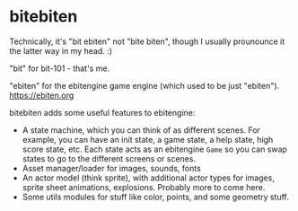 # bitebiten

Technically, it's "bit ebiten" not "bite biten", though I usually prounounce it the latter way in my head. :)

"bit" for bit-101 - that's me.

"ebiten" for the ebitengine game engine (which used to be just "ebiten"). https://ebiten.org

bitebiten adds some useful features to ebitengine:

* A state machine, which you can think of as different scenes. For example, you can have an init state, a game state, a help state, high score state, etc. Each state acts as an ebitengine `Game` so you can swap states to go to the different screens or scenes.
* Asset manager/loader for images, sounds, fonts
* An actor model (think sprite), with additional actor types for images, sprite sheet animations, explosions. Probably more to come here.
* Some utils modules for stuff like color, points, and some geometry stuff.
